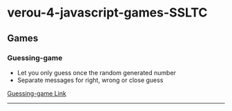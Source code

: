 # verou-4-javascript-games-SSLTC

## Games

### Guessing-game

- Let you only guess once the random generated number
- Separate messages for right, wrong or close guess

<a href="./Guessing-game">Guessing-game Link</a>

___